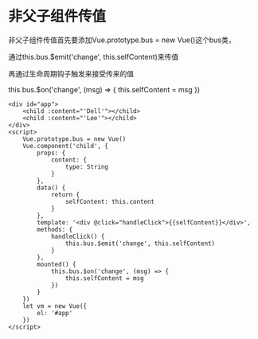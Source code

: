 # 非父子组件传值

非父子组件传值首先要添加Vue.prototype.bus = new Vue()这个bus类，

通过this.bus.$emit('change', this.selfContent)来传值

再通过生命周期钩子触发来接受传来的值

this.bus.$on('change', (msg) => {
                    this.selfContent = msg
                })

<body>

    <div id="app">
        <child :content="'Dell'"></child>
        <child :content="'Lee'"></child>
    </div>
    <script>
        Vue.prototype.bus = new Vue()
        Vue.component('child', {
            props: {
                content: {
                    type: String
                }
            },
            data() {
                return {
                    selfContent: this.content
                }
            },
            template: '<div @click="handleClick">{{selfContent}}</div>',
            methods: {
                handleClick() {
                    this.bus.$emit('change', this.selfContent)
                }
            },
            mounted() {
                this.bus.$on('change', (msg) => {
                    this.selfContent = msg
                })
            }
        })
        let vm = new Vue({
            el: '#app'
        })
    </script>
</body>